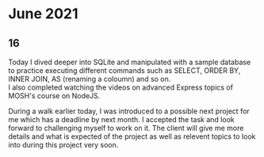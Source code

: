 # June 2021

## 16

Today I dived deeper into SQLite and manipulated with a sample database to practice executing different commands such as SELECT, ORDER BY, INNER JOIN, AS (renaming a coloumn) and so on.   
I also completed watching the videos on advanced Express topics of MOSH's course on NodeJS. 

During a walk earlier today, I was introduced to a possible next project for me which has a deadline by next month. I accepted the task and look forward to challenging myself to work on it. 
The client will give me more details and what is expected of the project as well as relevent topics to look into during this project very soon.

